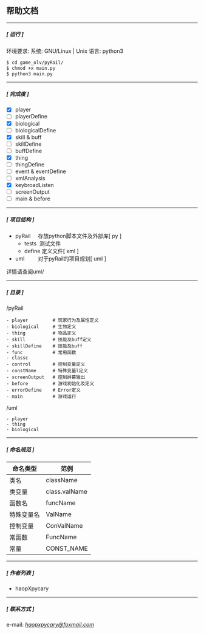 ## 帮助文档

---

##### [ 运行 ]
环境要求: 
系统:  GNU/Linux | Unix
语言:  python3 
```bash
$ cd game_olv/pyRail/
$ chmod +x main.py
$ python3 main.py
```

---

##### [ 完成度 ]

- [x] player
- [ ] playerDefine
- [x] biological
- [ ] biologicalDefine
- [x] skill & buff
- [ ] skillDefine
- [ ] buffDefine
- [x] thing
- [ ] thingDefine
- [ ] event & eventDefine
- [ ] xmlAnalysis
- [x] keybroadListen
- [ ] screenOutput
- [ ] main & before

---

##### [ 项目结构 ]

- pyRail&nbsp;&nbsp;&nbsp;&nbsp;&nbsp;存放python脚本文件及外部库[ py ]
  - tests&nbsp;&nbsp;测试文件
  - define&nbsp;定义文件[ xml ]
- uml&nbsp;&nbsp;&nbsp;&nbsp;&nbsp;&nbsp;&nbsp;&nbsp;&nbsp;对于pyRail的项目规划[ uml ]

详情请查阅uml/

---

#####  [ 目录 ]
/pyRail
```
- player         # 玩家行为及属性定义
- biological     # 生物定义
- thing          # 物品定义
- skill          # 技能及buff定义
- skillDefine    # 技能及buff
- func           # 常用函数
- classc
- control        # 控制变量定义
- constName      # 特殊变量l定义
- screenOutput   # 控制屏幕输出
- before         # 游戏初始化及定义
- errorDefine    # Error定义
- main           # 游戏运行
```

/uml
```
- player
- thing
- biological
```

---

#####  [ 命名规范 ]
<smart>
  
| 命名类型 | 范例 |
| ------ | ------ |
| 类名       | className     |
| 类变量     | class.valName |
| 函数名     | funcName      |
| 特殊变量名 | ValName       |
| 控制变量   | ConValName    |
| 常函数     | FuncName      |
| 常量       | CONST_NAME    |

</smart>

---

##### [ 作者列表 ]
- haopXpycary

---

##### [ 联系方式 ]
e-mail: *haopxpycary@foxmail.com*
